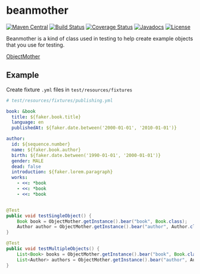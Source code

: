 # beanmother

[![Maven Central](https://maven-badges.herokuapp.com/maven-central/io.beanmother/beanmother-core/badge.svg)](https://search.maven.org/#search%7Cga%7C1%7Cio.beanmother)
[![Build Status](https://travis-ci.org/keepcosmos/beanmother.svg?branch=master)](https://travis-ci.org/keepcosmos/beanmother)
[![Coverage Status](https://coveralls.io/repos/github/keepcosmos/beanmother/badge.svg?branch=master)](https://coveralls.io/github/keepcosmos/beanmother?branch=master)
[![Javadocs](http://javadoc.io/badge/io.beanmother/beanmother-core.svg)](http://javadoc.io/doc/io.beanmother/beanmother-core)
[![License](https://img.shields.io/badge/License-Apache%202.0-blue.svg)](https://opensource.org/licenses/Apache-2.0)  


Beanmother is a kind of class used in testing to help create example objects that you use for testing.

[ObjectMother](https://martinfowler.com/bliki/ObjectMother.html)



## Example

Create fixture `.yml` files in `test/resources/fixtures`

```yaml
# test/resources/fixtures/publishing.yml

book: &book
  title: ${faker.book.title}
  language: en
  publishedAt: ${faker.date.between('2000-01-01', '2010-01-01')}

author:
  id: ${sequence.number}
  name: ${faker.book.author}
  birth: ${faker.date.between('1990-01-01', '2000-01-01')}
  gender: MALE
  dead: false
  introduction: ${faker.lorem.paragraph}
  works:
    - <<: *book
    - <<: *book
    - <<: *book
```


```java

@Test
public void testSingleObject() {
    Book book = ObjectMother.getInstance().bear("book", Book.class);
    Author author = ObjectMother.getInstance().bear("author", Author.class);    
}

@Test
public void testMultipleObjects() {
    List<Book> books = ObjectMother.getInstance().bear("book", Book.class, 10);
    List<Author> authors = ObjectMother.getInstance().bear("author", Author.class, 10);
}

```

